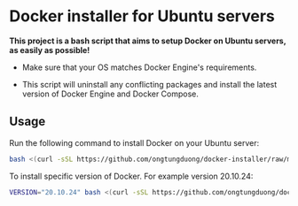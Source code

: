 # Docker installer for Ubuntu servers

**This project is a bash script that aims to setup Docker on Ubuntu servers, as easily as possible!**

- Make sure that your OS matches Docker Engine's requirements.

- This script will uninstall any conflicting packages and install the latest version of Docker Engine and Docker Compose.

## Usage

Run the following command to install Docker on your Ubuntu server:

```bash
bash <(curl -sSL https://github.com/ongtungduong/docker-installer/raw/main/install-docker.sh)
```

To install specific version of Docker. For example version 20.10.24:

```bash
VERSION="20.10.24" bash <(curl -sSL https://github.com/ongtungduong/docker-installer/raw/main/install-docker.sh)
```
